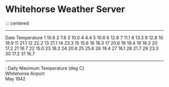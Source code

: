 # Whitehorse Weather Server

::: centered
  ------ -------------
  Date   Temperature
  1      10.6
  2      7.8
  3      10.0
  4      4.4
  5      10.6
  6      12.8
  7      11.1
  8      13.3
  9      12.8
  10     18.9
  11     21.1
  12     22.2
  13     21.1
  14     23.3
  15     15.6
  16     18.3
  17     20.6
  18     19.4
  19     18.3
  20     17.2
  21     16.7
  22     15.0
  23     18.3
  24     20.6
  25     25.6
  26     19.4
  27     16.1
  28     21.7
  29     23.3
  30     17.2
  31     16.7
  ------ -------------

  : Daily Maximum Temperature (deg C)\
  Whitehorse Airport\
  May 1942
